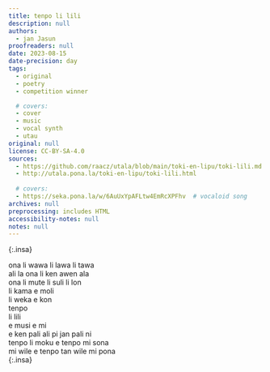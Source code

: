 ```yaml
---
title: tenpo li lili
description: null
authors:
  - jan Jasun
proofreaders: null
date: 2023-08-15
date-precision: day
tags:
  - original
  - poetry
  - competition winner

  # covers:
  - cover
  - music
  - vocal synth
  - utau
original: null
license: CC-BY-SA-4.0
sources:
  - https://github.com/raacz/utala/blob/main/toki-en-lipu/toki-lili.md
  - http://utala.pona.la/toki-en-lipu/toki-lili.html
  
  # covers:
  - https://seka.pona.la/w/6AuUxYpAFLtw4EmRcXPFhv  # vocaloid song
archives: null
preprocessing: includes HTML
accessibility-notes: null
notes: null
---
```


<style>
  .insa {
    text-align: center;
  }
</style>

{:.insa}

ona li wawa li lawa li tawa  
ali la ona li ken awen ala  
ona li mute li suli li lon  
li kama e moli  
li weka e kon  
tenpo  
li lili  
e musi e mi  
e ken pali ali pi jan pali ni  
tenpo li moku e tenpo mi sona  
mi wile e tenpo tan wile mi pona  
{:.insa}